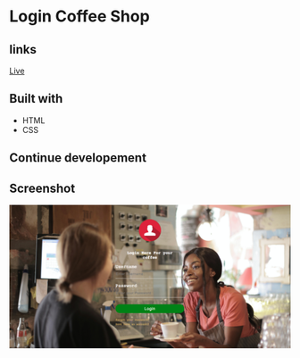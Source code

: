 # Login Coffee Shop

## links

[Live]()

## Built with

- HTML 
- CSS 

## Continue developement


## Screenshot

![Project Img](img/CoffeeShop_SS.png)
